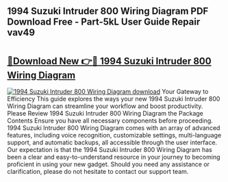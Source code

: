 ## 1994 Suzuki Intruder 800 Wiring Diagram PDF Download Free - Part-5kL User Guide Repair vav49

# <h2><a href="http://dfjsokp.blite.top/?on=1994+Suzuki+Intruder+800+Wiring+Diagram">🔗Download New 👉🔴 1994 Suzuki Intruder 800 Wiring Diagram</a></h2>

[![1994 Suzuki Intruder 800 Wiring Diagram download](https://i.imgur.com/lujVjoI.png)](http://dfjsokp.blite.top/?on=1994+Suzuki+Intruder+800+Wiring+Diagram)
Your Gateway to Efficiency This guide explores the ways your new 1994 Suzuki Intruder 800 Wiring Diagram can streamline your workflow and boost productivity. Please Review 1994 Suzuki Intruder 800 Wiring Diagram the Package Contents Ensure you have all necessary components before proceeding. 1994 Suzuki Intruder 800 Wiring Diagram comes with an array of advanced features, including voice recognition, customizable settings, multi-language support, and automatic backups, all accessible through the user interface. Our expectation is that the 1994 Suzuki Intruder 800 Wiring Diagram has been a clear and easy-to-understand resource in your journey to becoming proficient in using your new gadget. Should you need any assistance or clarification, please do not hesitate to contact our support team.
